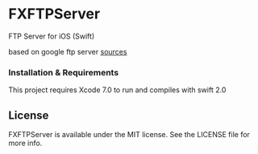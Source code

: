 # FXFTPServer
FTP Server for iOS (Swift)

based on google ftp server [sources](https://code.google.com/archive/p/ios-ftp-server/)

### Installation & Requirements

This project requires Xcode 7.0 to run and compiles with swift 2.0

## License
FXFTPServer is available under the MIT license. See the LICENSE file for more info.
